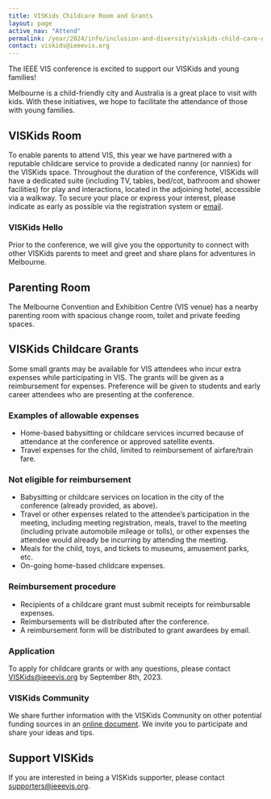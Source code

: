```yaml
---
title: VISKids Childcare Room and Grants
layout: page
active_nav: "Attend"
permalink: /year/2024/info/inclusion-and-diversity/viskids-child-care-grants
contact: viskids@ieeevis.org
---
```


The IEEE VIS conference is excited to support our VISKids and young families!  

Melbourne is a child-friendly city and Australia is a great place to visit with kids.  With these initiatives, we hope to facilitate the attendance of those with young families.

## VISKids Room
To enable parents to attend VIS, this year we have partnered with a reputable childcare service to provide a dedicated nanny (or nannies) for the VISKids space. Throughout the duration of the conference, VISKids will have a dedicated suite (including TV, tables, bed/cot, bathroom and shower facilities) for play and interactions, located in the adjoining hotel, accessible via a walkway.  To secure your place or express your interest, please indicate as early as possible via the registration system or [email](mailto:VISKids@ieeevis.org).

### VISKids Hello
Prior to the conference, we will give you the opportunity to connect with other VISKids parents to meet and greet and share plans for adventures in Melbourne. 

## Parenting Room

The Melbourne Convention and Exhibition Centre (VIS venue) has a nearby parenting room with spacious change room, toilet and private feeding spaces.

## VISKids Childcare Grants

Some small grants may be available for VIS attendees who incur extra expenses while participating in VIS. The grants will be given as a reimbursement for expenses. Preference will be given to students and early career attendees who are presenting at the conference.
 
### Examples of allowable expenses

* Home-based babysitting or childcare services incurred because of
  attendance at the conference or approved satellite events.
* Travel expenses for the child, limited to reimbursement of
  airfare/train fare.

### Not eligible for reimbursement

* Babysitting or childcare services on location in the city of the
  conference (already provided, as above).
* Travel or other expenses related to the attendee’s participation in
  the meeting, including meeting registration, meals, travel to the
  meeting (including private automobile mileage or tolls), or other
  expenses the attendee would already be incurring by attending the
  meeting. 
* Meals for the child, toys, and tickets to museums, amusement parks,
  etc.
* On-going home-based childcare expenses.

### Reimbursement procedure

* Recipients of a childcare grant must submit receipts for
  reimbursable expenses.
* Reimbursements will be distributed after the conference.
* A reimbursement form will be distributed to grant awardees by email.

### Application 

To apply for childcare grants or with any questions, please contact [VISKids@ieeevis.org](mailto:VISKids@ieeevis.org) by September 8th, 2023.

### VISKids Community
We share further information with the VISKids Community on other potential funding sources in an [online document](https://docs.google.com/document/d/1S5nkD4exOvY2hDn747RXfVjJCype4Co5iKYAutsT2WY/edit?usp=sharing). We invite you to participate and share your ideas and tips.

 
## Support VISKids

If you are interested in being a VISKids supporter, please contact [supporters@ieeevis.org](mailto:supporters@ieeevis.org).



